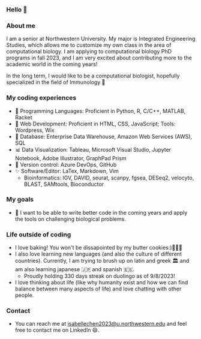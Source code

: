 ### Hello 👋

### About me
I am a senior at Northwestern University. My major is Integrated Engineering Studies, which allows me to customize my own class in the area of computational biology. I am applying to computational biology PhD programs in fall 2023, and I am very excited about contributing more to the academic world in the coming years!

In the long term, I would like to be a computational biologist, hopefully specialized in the field of Immunology 🧬

### My coding experiences
- 🔭 Programming Languages: Proficient in Python, R, C/C++, MATLAB, Racket
- 🌱 Web Development: Proficient in HTML, CSS, JavaScript; Tools: Wordpress, Wix
- 📀 Database: Enterprise Data Warehouse, Amazon Web Services (AWS), SQL
- 📊 Data Visualization: Tableau, Microsoft Visual Studio, Jupyter Notebook, Adobe Illustrator, GraphPad Prism
- 👀 Version control: Azure DevOps, GitHub
- ✨ Software/Editor: LaTex, Markdown, Vim
  - Bioinformatics: IGV, DAVID, seurat, scanpy, fgsea, DESeq2, velocyto, BLAST, SAMtools, Bioconductor

### My goals
- 🤩 I want to be able to write better code in the coming years and apply the tools on challenging biological problems.

### Life outside of coding
- I love baking! You won't be dissapointed by my butter cookies:)👩🏻‍🍳
- I also love learning new languages (and also the culture of different countries). Currently, I am trying to brush up on latin and greek 🏛 and am also learning japanese 🇯🇵 and spanish 🇪🇸.
  - Proudly holding 330 days streak on duolingo as of 9/8/2023!
- I love thinking about life (like why humanity exist and how we can find balance between many aspects of life) and love chatting with other people.

### Contact 
- You can reach me at isabellechen2023@u.northwestern.edu and feel free to contact me on LinkedIn 😄.

<!--
**Isabelle-C/Isabelle-C** is a ✨ _special_ ✨ repository because its `README.md` (this file) appears on your GitHub profile.

Here are some ideas to get you started:

- 🔭 I’m currently working on ...
- 🌱 I’m currently learning ...
- 👯 I’m looking to collaborate on ...
- 🤔 I’m looking for help with ...
- 💬 Ask me about ...
- 📫 How to reach me: ...
- 😄 Pronouns: ...
- ⚡ Fun fact: ...
-->
